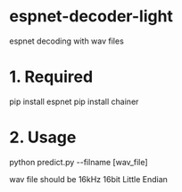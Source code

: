 # espnet-decoder-light
espnet decoding with wav files

# 1. Required
pip install espnet
pip install chainer

# 2. Usage
python predict.py --filname [wav_file]

wav file should be 16kHz 16bit Little Endian

